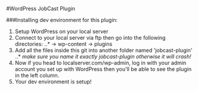#WordPress JobCast Plugin

###Installing dev environment for this plugin:

1. Setup WordPress on your local server
2. Connect to your local server via ftp then go into the following directories:
..*	-> wp-content -> plugins
3. Add all the files inside this git into another folder named 'jobcast-plugin'
..*	*make sure you name it exactly jobcast-plugin otherwise it will crash!*
4. Now if you head to localserver.com/wp-admin, log in with your admin account
you set up with WordPress then you'll be able to see the plugin in the left column.
5. Your dev environment is setup!
